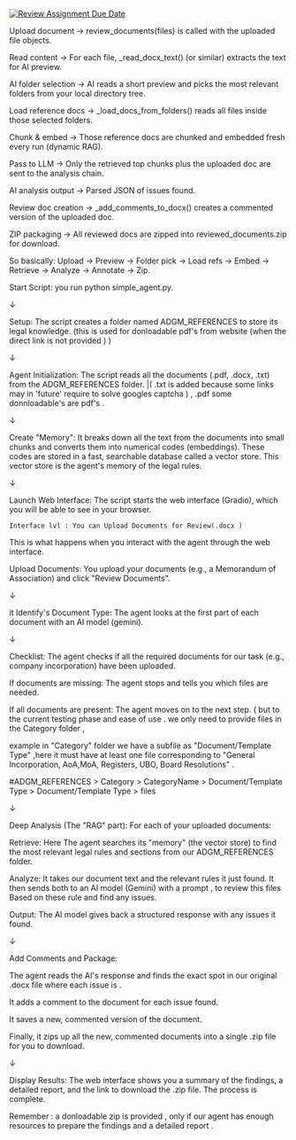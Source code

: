 [![Review Assignment Due Date](https://classroom.github.com/assets/deadline-readme-button-22041afd0340ce965d47ae6ef1cefeee28c7c493a6346c4f15d667ab976d596c.svg)](https://classroom.github.com/a/vgbm4cZ0)

Upload document → review_documents(files) is called with the uploaded file objects.

Read content → For each file, _read_docx_text() (or similar) extracts the text for AI preview.

AI folder selection → AI reads a short preview and picks the most relevant folders from your local directory tree.

Load reference docs → _load_docs_from_folders() reads all files inside those selected folders.

Chunk & embed → Those reference docs are chunked and embedded fresh every run (dynamic RAG).

Pass to LLM → Only the retrieved top chunks plus the uploaded doc are sent to the analysis chain.

AI analysis output → Parsed JSON of issues found.

Review doc creation → _add_comments_to_docx() creates a commented version of the uploaded doc.

ZIP packaging → All reviewed docs are zipped into reviewed_documents.zip for download.

So basically:
Upload → Preview → Folder pick → Load refs → Embed → Retrieve → Analyze → Annotate → Zip.






Start Script: you run python simple_agent.py.

↓

Setup: The script creates a folder named ADGM_REFERENCES to store its legal knowledge. (this is used for donloadable pdf's from website (when the direct link is not provided )  )

↓

Agent Initialization: The script reads all the documents (.pdf, .docx, .txt) from the ADGM_REFERENCES folder.  |( .txt is added because some links may in 'future' require to solve googles captcha ) , .pdf some donnloadable's are pdf's .

↓

Create "Memory": It breaks down all the text from the documents into small chunks and converts them into numerical codes (embeddings). These codes are stored in a fast, searchable database called a vector store. This vector store is the agent's memory of the legal rules.

↓

Launch Web Interface: The script starts the web interface (Gradio), which you will be able to see in your browser. 

    Interface lvl : You can Upload Documents for Review(.docx )


This is what happens when you interact with the agent through the web interface.

Upload Documents: You upload your documents (e.g., a Memorandum of Association) and click "Review Documents".

↓

it Identify's Document Type: The agent looks at the first part of each document with an AI model (gemini).

↓

Checklist: The agent checks if all the required documents for our task (e.g., company incorporation) have been uploaded.

If documents are missing: The agent stops and tells you which files are needed.

If all documents are present: The agent moves on to the next step. ( but to the current testing phase and ease of use . we only need to provide files in the Category folder ,

 example in "Category" folder we have a subfile as "Document/Template Type" ,here it must have at least one file corresponding to "General Incorporation, AoA,MoA, Registers, UBO, Board Resolutions" .

#ADGM_REFERENCES > Category > CategoryName > Document/Template Type > Document/Template Type > files  

↓

Deep Analysis (The "RAG" part): For each of your uploaded documents:

Retrieve: Here The agent searches its "memory" (the vector store) to find the most relevant legal rules and sections from our ADGM_REFERENCES folder.

Analyze: It takes our document text and the relevant rules it just found. It then sends both to an AI model (Gemini) with a prompt , to review this files Based on these rule and find any issues.

Output: The AI model gives back a structured response with any issues it found.

↓

Add Comments and Package:

The agent reads the AI's response and finds the exact spot in our original .docx file where each issue is .

It adds a comment to the document for each issue found.

It saves a new, commented version of the document.

Finally, it zips up all the new, commented documents into a single .zip file for you to download.

↓

Display Results: The web interface shows you a summary of the findings, a detailed report, and the link to download the .zip file. The process is complete.

Remember : a donloadable zip is provided , only if our agent has enough resources to prepare the findings and a detailed report .
